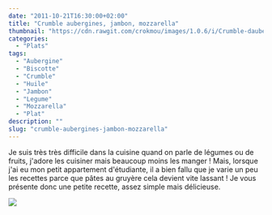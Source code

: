 ```yaml
---
date: "2011-10-21T16:30:00+02:00"
title: "Crumble aubergines, jambon, mozzarella"
thumbnail: "https://cdn.rawgit.com/crokmou/images/1.0.6/i/Crumble-daubergines.jpg"
categories:
  - "Plats"
tags:
  - "Aubergine"
  - "Biscotte"
  - "Crumble"
  - "Huile"
  - "Jambon"
  - "Legume"
  - "Mozzarella"
  - "Plat"
description: ""
slug: "crumble-aubergines-jambon-mozzarella"
---
```


Je suis très très difficile dans la cuisine quand on parle de légumes ou de fruits, j'adore les cuisiner mais beaucoup moins les manger ! Mais, lorsque j'ai eu mon petit appartement d'étudiante, il a bien fallu que je varie un peu les recettes parce que pâtes au gruyère cela devient vite lassant ! Je vous présente donc une petite recette, assez simple mais délicieuse.

[![](http://3.bp.blogspot.com/-n31q1S2A5Us/TqmZa5lZlTI/AAAAAAAAA_0/ZlfiHaV95T0/s640/crumble+aubergine.jpg)](http://3.bp.blogspot.com/-n31q1S2A5Us/TqmZa5lZlTI/AAAAAAAAA_0/ZlfiHaV95T0/s1600/crumble+aubergine.jpg)

 